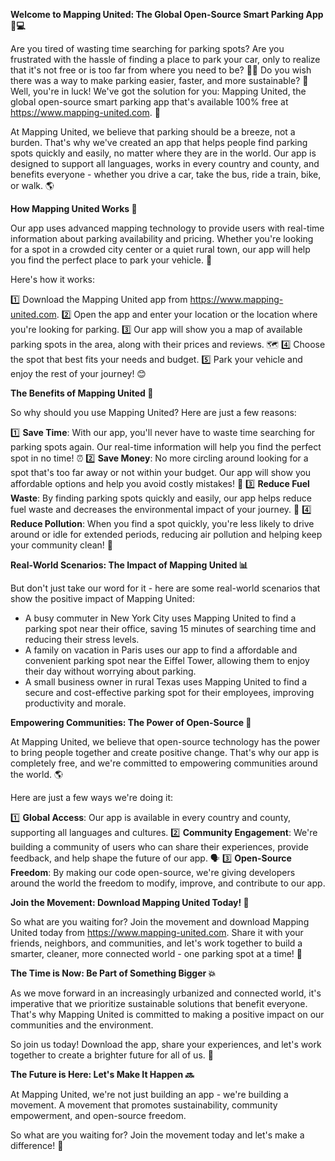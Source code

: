 **Welcome to Mapping United: The Global Open-Source Smart Parking App 🚗💻**

Are you tired of wasting time searching for parking spots? Are you frustrated with the hassle of finding a place to park your car, only to realize that it's not free or is too far from where you need to be? 💸📍 Do you wish there was a way to make parking easier, faster, and more sustainable? 🌟 Well, you're in luck! We've got the solution for you: Mapping United, the global open-source smart parking app that's available 100% free at https://www.mapping-united.com. 🎉

At Mapping United, we believe that parking should be a breeze, not a burden. That's why we've created an app that helps people find parking spots quickly and easily, no matter where they are in the world. Our app is designed to support all languages, works in every country and county, and benefits everyone - whether you drive a car, take the bus, ride a train, bike, or walk. 🌎

**How Mapping United Works 🔧**

Our app uses advanced mapping technology to provide users with real-time information about parking availability and pricing. Whether you're looking for a spot in a crowded city center or a quiet rural town, our app will help you find the perfect place to park your vehicle. 💪

Here's how it works:

1️⃣ Download the Mapping United app from https://www.mapping-united.com.
2️⃣ Open the app and enter your location or the location where you're looking for parking.
3️⃣ Our app will show you a map of available parking spots in the area, along with their prices and reviews. 🗺️
4️⃣ Choose the spot that best fits your needs and budget.
5️⃣ Park your vehicle and enjoy the rest of your journey! 😊

**The Benefits of Mapping United 💸**

So why should you use Mapping United? Here are just a few reasons:

1️⃣ **Save Time**: With our app, you'll never have to waste time searching for parking spots again. Our real-time information will help you find the perfect spot in no time! ⏰
2️⃣ **Save Money**: No more circling around looking for a spot that's too far away or not within your budget. Our app will show you affordable options and help you avoid costly mistakes! 💸
3️⃣ **Reduce Fuel Waste**: By finding parking spots quickly and easily, our app helps reduce fuel waste and decreases the environmental impact of your journey. 🌟
4️⃣ **Reduce Pollution**: When you find a spot quickly, you're less likely to drive around or idle for extended periods, reducing air pollution and helping keep your community clean! 💨

**Real-World Scenarios: The Impact of Mapping United 📊**

But don't just take our word for it - here are some real-world scenarios that show the positive impact of Mapping United:

* A busy commuter in New York City uses Mapping United to find a parking spot near their office, saving 15 minutes of searching time and reducing their stress levels.
* A family on vacation in Paris uses our app to find a affordable and convenient parking spot near the Eiffel Tower, allowing them to enjoy their day without worrying about parking.
* A small business owner in rural Texas uses Mapping United to find a secure and cost-effective parking spot for their employees, improving productivity and morale.

**Empowering Communities: The Power of Open-Source 💪**

At Mapping United, we believe that open-source technology has the power to bring people together and create positive change. That's why our app is completely free, and we're committed to empowering communities around the world. 🌎

Here are just a few ways we're doing it:

1️⃣ **Global Access**: Our app is available in every country and county, supporting all languages and cultures.
2️⃣ **Community Engagement**: We're building a community of users who can share their experiences, provide feedback, and help shape the future of our app. 🗣️
3️⃣ **Open-Source Freedom**: By making our code open-source, we're giving developers around the world the freedom to modify, improve, and contribute to our app.

**Join the Movement: Download Mapping United Today! 🎉**

So what are you waiting for? Join the movement and download Mapping United today from https://www.mapping-united.com. Share it with your friends, neighbors, and communities, and let's work together to build a smarter, cleaner, more connected world - one parking spot at a time! 🌟

**The Time is Now: Be Part of Something Bigger 💥**

As we move forward in an increasingly urbanized and connected world, it's imperative that we prioritize sustainable solutions that benefit everyone. That's why Mapping United is committed to making a positive impact on our communities and the environment.

So join us today! Download the app, share your experiences, and let's work together to create a brighter future for all of us. 🌈

**The Future is Here: Let's Make It Happen 🔜**

At Mapping United, we're not just building an app - we're building a movement. A movement that promotes sustainability, community empowerment, and open-source freedom.

So what are you waiting for? Join the movement today and let's make a difference! 🌟